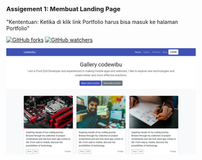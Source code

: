 ### Assigement 1: Membuat Landing Page

"Kententuan: Ketika di klik link Portfolio harus bisa masuk ke halaman Portfolio"

[![GitHub forks](https://img.shields.io/github/forks/Naereen/StrapDown.js.svg?style=social&label=Fork&maxAge=2592000)](https://github.com/mhaemnn/portfolio/network/members) [![GitHub watchers](https://img.shields.io/github/watchers/Naereen/StrapDown.js.svg?style=social&label=Watch&maxAge=2592000)](https://github.com/mhaemnn/portfolio/watchers)

![destop](/assigment1/_assets/img/destop.png)
